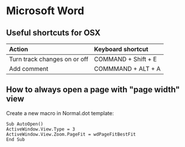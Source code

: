 # Microsoft Word

##  Useful shortcuts for OSX <a id="useful_shortcuts_for_osx"></a>

| Action | Keyboard shortcut |
| :--- | :--- |
| Turn track changes on or off | COMMAND + Shift + E |
| Add comment | COMMMAND + ALT + A |

## How to always open a page with "page width" view <a id="how_to_always_open_a_page_with_page_width_view"></a>

Create a new macro in Normal.dot template:

```text
Sub AutoOpen()
ActiveWindow.View.Type = 3
ActiveWindow.View.Zoom.PageFit = wdPageFitBestFit
End Sub
```



